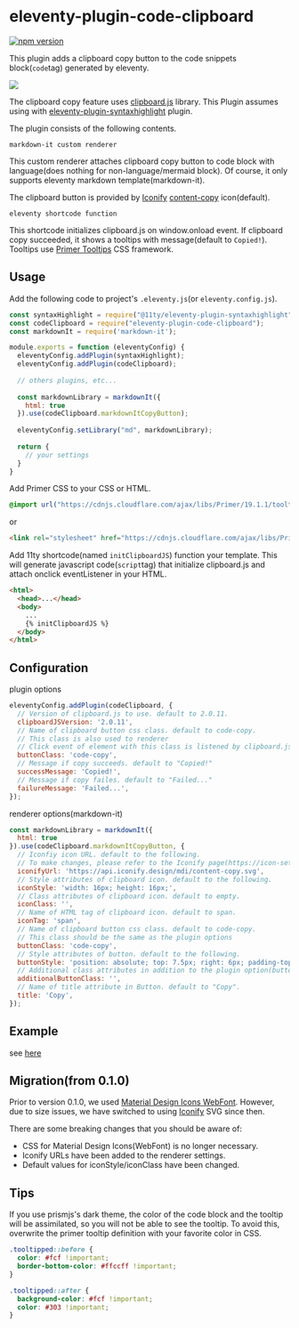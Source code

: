 # eleventy-plugin-code-clipboard

[![npm version](https://badge.fury.io/js/eleventy-plugin-code-clipboard.svg)](https://badge.fury.io/js/eleventy-plugin-code-clipboard)

This plugin adds a clipboard copy button to the code snippets block(`code`tag) generated by eleventy.

![](https://i.gyazo.com/06f462e5d16d92f47c9931af9dd68db9.png)

The clipboard copy feature uses [clipboard.js](https://www.npmjs.com/package/clipboard) library.
This Plugin assumes using with [eleventy-plugin-syntaxhighlight](https://github.com/11ty/eleventy-plugin-syntaxhighlight) plugin.

The plugin consists of the following contents.

`markdown-it custom renderer`

This custom renderer attaches clipboard copy button to code block with language(does nothing for non-language/mermaid block).
Of course, it only supports eleventy markdown template(markdown-it).

The clipboard button is provided by [Iconify](https://iconify.design/) [content-copy](https://icon-sets.iconify.design/mdi/content-copy/) icon(default).

`eleventy shortcode function`

This shortcode initializes clipboard.js on window.onload event.
If clipboard copy succeeded, it shows a tooltips with message(default to `Copied!`).
Tooltips use [Primer Tooltips](https://primer.style/css/components/tooltips) CSS framework.

## Usage

Add the following code to project's `.eleventy.js`(or `eleventy.config.js`).

```js
const syntaxHighlight = require("@11ty/eleventy-plugin-syntaxhighlight");
const codeClipboard = require("eleventy-plugin-code-clipboard");
const markdownIt = require('markdown-it');

module.exports = function (eleventyConfig) {
  eleventyConfig.addPlugin(syntaxHighlight);
  eleventyConfig.addPlugin(codeClipboard);
  
  // others plugins, etc...
  
  const markdownLibrary = markdownIt({
    html: true
  }).use(codeClipboard.markdownItCopyButton);
  
  eleventyConfig.setLibrary("md", markdownLibrary);
  
  return {
    // your settings
  }
}
```

Add Primer CSS to your CSS or HTML.

```css
@import url("https://cdnjs.cloudflare.com/ajax/libs/Primer/19.1.1/tooltips.min.css");
```

or

```html
<link rel="stylesheet" href="https://cdnjs.cloudflare.com/ajax/libs/Primer/19.1.1/tooltips.min.css" crossorigin="anonymous" referrerpolicy="no-referrer" />
```

Add 11ty shortcode(named `initClipboardJS`) function your template. This will generate javascript code(`script`tag) that initialize clipboard.js and attach onclick eventListener in your HTML.

```html
<html>
  <head>...</head>
  <body>
    ...
    {% initClipboardJS %}
  </body>
</html>
```

## Configuration

plugin options

```js
eleventyConfig.addPlugin(codeClipboard, {
  // Version of clipboard.js to use. default to 2.0.11.
  clipboardJSVersion: '2.0.11',
  // Name of clipboard button css class. default to code-copy.
  // This class is also used to renderer
  // Click event of element with this class is listened by clipboard.js.
  buttonClass: 'code-copy',
  // Message if copy succeeds. default to "Copied!"
  successMessage: 'Copied!',
  // Message if copy failes. default to "Failed..."
  failureMessage: 'Failed...',
});
```

renderer options(markdown-it)

```js
const markdownLibrary = markdownIt({
  html: true
}).use(codeClipboard.markdownItCopyButton, {
  // Iconfiy icon URL. default to the following. 
  // To make changes, please refer to the Iconify page(https://icon-sets.iconify.design/)
  iconifyUrl: 'https://api.iconify.design/mdi/content-copy.svg',
  // Style attributes of clipboard icon. default to the following.
  iconStyle: 'width: 16px; height: 16px;',
  // Class attributes of clipboard icon. default to empty.
  iconClass: '',
  // Name of HTML tag of clipboard icon. default to span.
  iconTag: 'span',
  // Name of clipboard button css class. default to code-copy.
  // This class should be the same as the plugin options
  buttonClass: 'code-copy',
  // Style attributes of button. default to the following.
  buttonStyle: 'position: absolute; top: 7.5px; right: 6px; padding-top: 3px; cursor: pointer; outline: none; opacity: 0.8;',
  // Additional class attributes in addition to the plugin option(buttonClass). default to empty.
  additionalButtonClass: '',
  // Name of title attribute in Button. default to "Copy".
  title: 'Copy',
});
```

## Example

see [here](https://github.com/mamezou-tech/eleventy-plugin-code-clipboard/tree/main/example)

## Migration(from 0.1.0)

Prior to version 0.1.0, we used [Material Design Icons WebFont](https://pictogrammers.com/docs/library/mdi/getting-started/webfont/). 
However, due to size issues, we have switched to using [Iconify](https://iconify.design/) SVG since then. 

There are some breaking changes that you should be aware of:

- CSS for Material Design Icons(WebFont) is no longer necessary.
- Iconify URLs have been added to the renderer settings.
- Default values for iconStyle/iconClass have been changed.

## Tips

If you use prismjs's dark theme, the color of the code block and the tooltip will be assimilated, so you will not be able to see the tooltip.
To avoid this, overwrite the primer tooltip definition with your favorite color in CSS.

```css
.tooltipped::before {
  color: #fcf !important;
  border-bottom-color: #ffccff !important;
}

.tooltipped::after {
  background-color: #fcf !important;
  color: #303 !important;
}
```
